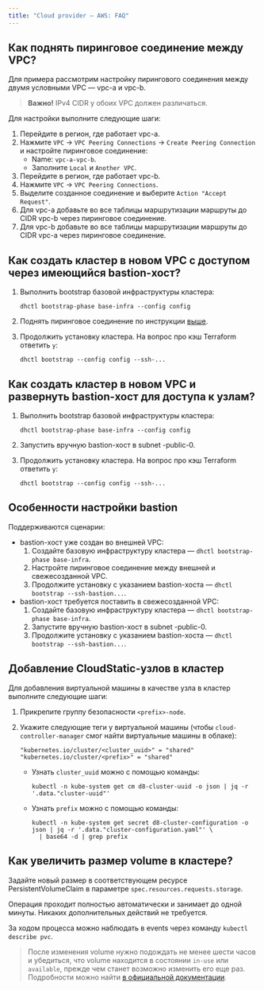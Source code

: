 ```yaml
---
title: "Cloud provider — AWS: FAQ"
---
```



## Как поднять пиринговое соединение  между VPC?

Для примера рассмотрим настройку пирингового соединения между двумя условными VPC — vpc-a и vpc-b.

> **Важно!** IPv4 CIDR у обоих VPC должен различаться.

Для настройки выполните следующие шаги:

1. Перейдите в регион, где работает vpc-a.
1. Нажмите `VPC` -> `VPC Peering Connections` -> `Create Peering Connection` и настройте пиринговое соединение:
   * Name: `vpc-a-vpc-b`.
   * Заполните `Local` и `Another VPC`.
1. Перейдите в регион, где работает vpc-b.
1. Нажмите `VPC` -> `VPC Peering Connections`.
1. Выделите созданное соединение и выберите `Action "Accept Request"`.
1. Для vpc-a добавьте во все таблицы маршрутизации маршруты до CIDR vpc-b через пиринговое соединение.
1. Для vpc-b добавьте во все таблицы маршрутизации маршруты до CIDR vpc-a через пиринговое соединение.

## Как создать кластер в новом VPC с доступом через имеющийся bastion-хост?

1. Выполнить bootstrap базовой инфраструктуры кластера:

   ```shell
   dhctl bootstrap-phase base-infra --config config
   ```

2. Поднять пиринговое соединение по инструкции [выше](#как-поднять-пиринговое-соединение--между-vpc).

3. Продолжить установку кластера. На вопрос про кэш Terraform ответить `y`:

   ```shell
   dhctl bootstrap --config config --ssh-...
   ```

## Как создать кластер в новом VPC и развернуть bastion-хост для доступа к узлам?

1. Выполнить bootstrap базовой инфраструктуры кластера:

   ```shell
   dhctl bootstrap-phase base-infra --config config
   ```

2. Запустить вручную bastion-хост в subnet <prefix>-public-0.

3. Продолжить установку кластера. На вопрос про кэш Terraform ответить `y`:

   ```shell
   dhctl bootstrap --config config --ssh-...
   ```

## Особенности настройки bastion

Поддерживаются сценарии:
* bastion-хост уже создан во внешней VPC:
  1. Создайте базовую инфраструктуру кластера — `dhctl bootstrap-phase base-infra`.
  1. Настройте пиринговое соединение между внешней и свежесозданной VPC.
  1. Продолжите установку с указанием bastion-хоста — `dhctl bootstrap --ssh-bastion...`.
* bastion-хост требуется поставить в свежесозданной VPC:
  1. Создайте базовую инфраструктуру кластера — `dhctl bootstrap-phase base-infra`.
  1. Запустите вручную bastion-хост в subnet <prefix>-public-0.
  1. Продолжите установку с указанием bastion-хоста — `dhctl bootstrap --ssh-bastion...`.

## Добавление CloudStatic-узлов в кластер

Для добавления виртуальной машины в качестве узла в кластер выполните следующие шаги:
1. Прикрепите группу безопасности `<prefix>-node`.
1. Укажите следующие теги у виртуальной машины (чтобы `cloud-controller-manager` смог найти виртуальные машины в облаке):

   ```text
   "kubernetes.io/cluster/<cluster_uuid>" = "shared"
   "kubernetes.io/cluster/<prefix>" = "shared"
   ```

   * Узнать `cluster_uuid` можно с помощью команды:

     ```shell
     kubectl -n kube-system get cm d8-cluster-uuid -o json | jq -r '.data."cluster-uuid"'
     ```

   * Узнать `prefix` можно с помощью команды:

     ```shell
     kubectl -n kube-system get secret d8-cluster-configuration -o json | jq -r '.data."cluster-configuration.yaml"' \
       | base64 -d | grep prefix
     ```

## Как увеличить размер volume в кластере?

Задайте новый размер в соответствующем ресурсе PersistentVolumeClaim в параметре `spec.resources.requests.storage`.

Операция проходит полностью автоматически и занимает до одной минуты. Никаких дополнительных действий не требуется.

За ходом процесса можно наблюдать в events через команду `kubectl describe pvc`.

> После изменения volume нужно подождать не менее шести часов и убедиться, что volume находится в состоянии `in-use` или `available`, прежде чем станет возможно изменить его еще раз. Подробности можно найти [в официальной документации](https://docs.aws.amazon.com/AWSEC2/latest/UserGuide/modify-volume-requirements.html).
